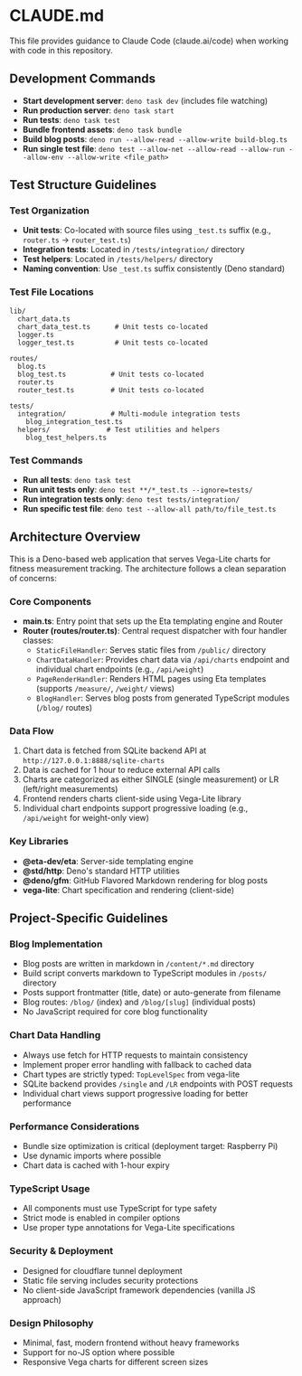 # CLAUDE.md

This file provides guidance to Claude Code (claude.ai/code) when working with code in this repository.

## Development Commands

- **Start development server**: `deno task dev` (includes file watching)
- **Run production server**: `deno task start`
- **Run tests**: `deno task test`
- **Bundle frontend assets**: `deno task bundle`
- **Build blog posts**: `deno run --allow-read --allow-write build-blog.ts`
- **Run single test file**: `deno test --allow-net --allow-read --allow-run --allow-env --allow-write <file_path>`

## Test Structure Guidelines

### Test Organization
- **Unit tests**: Co-located with source files using `_test.ts` suffix (e.g., `router.ts` → `router_test.ts`)
- **Integration tests**: Located in `/tests/integration/` directory
- **Test helpers**: Located in `/tests/helpers/` directory
- **Naming convention**: Use `_test.ts` suffix consistently (Deno standard)

### Test File Locations
```
lib/
  chart_data.ts
  chart_data_test.ts      # Unit tests co-located
  logger.ts
  logger_test.ts          # Unit tests co-located

routes/
  blog.ts
  blog_test.ts           # Unit tests co-located
  router.ts
  router_test.ts         # Unit tests co-located

tests/
  integration/           # Multi-module integration tests
    blog_integration_test.ts
  helpers/              # Test utilities and helpers
    blog_test_helpers.ts
```

### Test Commands
- **Run all tests**: `deno task test`
- **Run unit tests only**: `deno test **/*_test.ts --ignore=tests/`
- **Run integration tests only**: `deno test tests/integration/`
- **Run specific test file**: `deno test --allow-all path/to/file_test.ts`

## Architecture Overview

This is a Deno-based web application that serves Vega-Lite charts for fitness measurement tracking. The architecture follows a clean separation of concerns:

### Core Components

- **main.ts**: Entry point that sets up the Eta templating engine and Router
- **Router (routes/router.ts)**: Central request dispatcher with four handler classes:
  - `StaticFileHandler`: Serves static files from `/public/` directory
  - `ChartDataHandler`: Provides chart data via `/api/charts` endpoint and individual chart endpoints (e.g., `/api/weight`)
  - `PageRenderHandler`: Renders HTML pages using Eta templates (supports `/measure/`, `/weight/` views)
  - `BlogHandler`: Serves blog posts from generated TypeScript modules (`/blog/` routes)

### Data Flow

1. Chart data is fetched from SQLite backend API at `http://127.0.0.1:8888/sqlite-charts`
2. Data is cached for 1 hour to reduce external API calls
3. Charts are categorized as either SINGLE (single measurement) or LR (left/right measurements)
4. Frontend renders charts client-side using Vega-Lite library
5. Individual chart endpoints support progressive loading (e.g., `/api/weight` for weight-only view)

### Key Libraries

- **@eta-dev/eta**: Server-side templating engine
- **@std/http**: Deno's standard HTTP utilities
- **@deno/gfm**: GitHub Flavored Markdown rendering for blog posts
- **vega-lite**: Chart specification and rendering (client-side)

## Project-Specific Guidelines

### Blog Implementation
- Blog posts are written in markdown in `/content/*.md` directory
- Build script converts markdown to TypeScript modules in `/posts/` directory
- Posts support frontmatter (title, date) or auto-generate from filename
- Blog routes: `/blog/` (index) and `/blog/[slug]` (individual posts)
- No JavaScript required for core blog functionality

### Chart Data Handling
- Always use fetch for HTTP requests to maintain consistency
- Implement proper error handling with fallback to cached data
- Chart types are strictly typed: `TopLevelSpec` from vega-lite
- SQLite backend provides `/single` and `/LR` endpoints with POST requests
- Individual chart views support progressive loading for better performance

### Performance Considerations
- Bundle size optimization is critical (deployment target: Raspberry Pi)
- Use dynamic imports where possible
- Chart data is cached with 1-hour expiry

### TypeScript Usage
- All components must use TypeScript for type safety
- Strict mode is enabled in compiler options
- Use proper type annotations for Vega-Lite specifications

### Security & Deployment
- Designed for cloudflare tunnel deployment
- Static file serving includes security protections
- No client-side JavaScript framework dependencies (vanilla JS approach)

### Design Philosophy
- Minimal, fast, modern frontend without heavy frameworks
- Support for no-JS option where possible
- Responsive Vega charts for different screen sizes